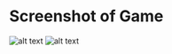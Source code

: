 # Screenshot of Game
![alt text](https://raw.githubusercontent.com/hirish99/Frogger-Arcade-Game/master/arcade.png)
![alt text](https://lucid.app/publicSegments/view/bcd5b5a7-a35a-4f4d-9bed-0514453d2a8c/image.png)
